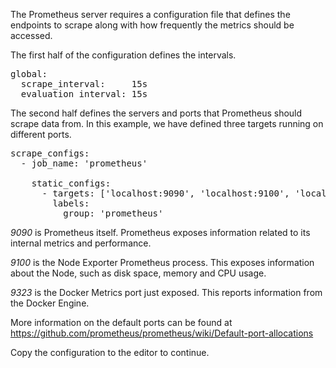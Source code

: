 The Prometheus server requires a configuration file that defines the endpoints to scrape along with how frequently the metrics should be accessed.

The first half of the configuration defines the intervals.

<pre class="file" data-filename="prometheus.yml" data-target="replace">
global:
  scrape_interval:     15s
  evaluation_interval: 15s
</pre>

The second half defines the servers and ports that Prometheus should scrape data from. In this example, we have defined three targets running on different ports.

<pre class="file" data-filename="prometheus.yml">
scrape_configs:
  - job_name: 'prometheus'

    static_configs:
      - targets: ['localhost:9090', 'localhost:9100', 'localhost:9323']
        labels:
          group: 'prometheus'
</pre>


_9090_ is Prometheus itself. Prometheus exposes information related to its internal metrics and performance.

_9100_ is the Node Exporter Prometheus process. This exposes information about the Node, such as disk space, memory and CPU usage.

_9323_ is the Docker Metrics port just exposed. This reports information from the Docker Engine.

More information on the default ports can be found at https://github.com/prometheus/prometheus/wiki/Default-port-allocations

Copy the configuration to the editor to continue.
